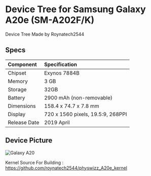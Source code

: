 # Device Tree for Samsung Galaxy A20e (SM-A202F/K)
Device Tree Made by Roynatech2544
## Specs

|        Component        |          Specification            |
| :---------------------- | :-------------------------------- |
| Chipset                 | Exynos 7884B                      |
| Memory                  | 3 GB                              |
| Storage                 | 32GB                              |
| Battery                 | 2900 mAh (non-removable)          |
| Dimensions              | 158.4 x 74.7 x 7.8 mm             |
| Display                 | 720 x 1560 pixels, 19.5:9, 268PPI |
| Release Date            | 2019 April                        |

## Device Picture

![Galaxy A20](https://fdn2.gsmarena.com/vv/bigpic/samsung-galaxy-a20e.jpg "Galaxy A20e")

Kernel Source For Building : https://github.com/roynatech2544/physwizz_A20e_kernel
